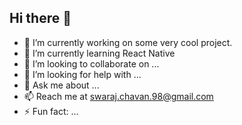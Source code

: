 ## Hi there 👋

- 🔭 I’m currently working on some very cool project.
- 🌱 I’m currently learning React Native
- 👯 I’m looking to collaborate on ...
- 🤔 I’m looking for help with ...
- 💬 Ask me about ...
- 📫 Reach me at swaraj.chavan.98@gmail.com
- ⚡ Fun fact: ...
